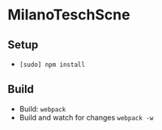 # MilanoTeschScne

## Setup
- `[sudo] npm install`

## Build
- Build: `webpack`
- Build and watch for changes `webpack -w`
